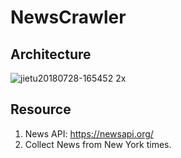 # NewsCrawler

## Architecture
![jietu20180728-165452 2x](https://user-images.githubusercontent.com/10342877/43360652-a5d11d8a-9287-11e8-99c4-d6164d93acd2.jpg)

## Resource
1. News API: https://newsapi.org/
2. Collect News from New York times.
